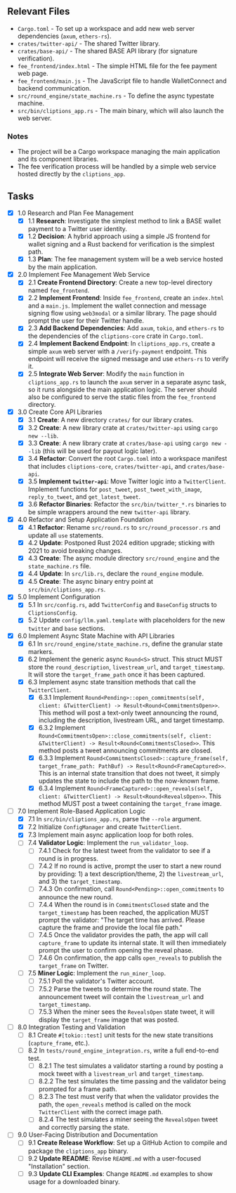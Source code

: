 ## Relevant Files

- `Cargo.toml` - To set up a workspace and add new web server dependencies (`axum`, `ethers-rs`).
- `crates/twitter-api/` - The shared Twitter library.
- `crates/base-api/` - The shared BASE API library (for signature verification).
- `fee_frontend/index.html` - The simple HTML file for the fee payment web page.
- `fee_frontend/main.js` - The JavaScript file to handle WalletConnect and backend communication.
- `src/round_engine/state_machine.rs` - To define the async typestate machine.
- `src/bin/cliptions_app.rs` - The main binary, which will also launch the web server.

### Notes
- The project will be a Cargo workspace managing the main application and its component libraries.
- The fee verification process will be handled by a simple web service hosted directly by the `cliptions_app`.

## Tasks

- [x] 1.0 Research and Plan Fee Management
  - [x] 1.1 **Research**: Investigate the simplest method to link a BASE wallet payment to a Twitter user identity.
  - [x] 1.2 **Decision**: A hybrid approach using a simple JS frontend for wallet signing and a Rust backend for verification is the simplest path.
  - [x] 1.3 **Plan**: The fee management system will be a web service hosted by the main application.

- [x] 2.0 Implement Fee Management Web Service
  - [x] 2.1 **Create Frontend Directory**: Create a new top-level directory named `fee_frontend`.
  - [x] 2.2 **Implement Frontend**: Inside `fee_frontend`, create an `index.html` and a `main.js`. Implement the wallet connection and message signing flow using `web3modal` or a similar library. The page should prompt the user for their Twitter handle.
  - [x] 2.3 **Add Backend Dependencies**: Add `axum`, `tokio`, and `ethers-rs` to the dependencies of the `cliptions-core` crate in `Cargo.toml`.
  - [x] 2.4 **Implement Backend Endpoint**: In `cliptions_app.rs`, create a simple `axum` web server with a `/verify-payment` endpoint. This endpoint will receive the signed message and use `ethers-rs` to verify it.
  - [x] 2.5 **Integrate Web Server**: Modify the `main` function in `cliptions_app.rs` to launch the `axum` server in a separate async task, so it runs alongside the main application logic. The server should also be configured to serve the static files from the `fee_frontend` directory.

- [x] 3.0 Create Core API Libraries
  - [x] 3.1 **Create**: A new directory `crates/` for our library crates.
  - [x] 3.2 **Create**: A new library crate at `crates/twitter-api` using `cargo new --lib`.
  - [x] 3.3 **Create**: A new library crate at `crates/base-api` using `cargo new --lib` (this will be used for payout logic later).
  - [x] 3.4 **Refactor**: Convert the root `Cargo.toml` into a workspace manifest that includes `cliptions-core`, `crates/twitter-api`, and `crates/base-api`.
  - [x] 3.5 **Implement `twitter-api`**: Move Twitter logic into a `TwitterClient`. Implement functions for `post_tweet`, `post_tweet_with_image`, `reply_to_tweet`, and `get_latest_tweet`.
  - [x] 3.6 **Refactor Binaries**: Refactor the `src/bin/twitter_*.rs` binaries to be simple wrappers around the new `twitter-api` library.

- [x] 4.0 Refactor and Setup Application Foundation
  - [x] 4.1 **Refactor**: Rename `src/round.rs` to `src/round_processor.rs` and update all `use` statements.
  - [x] 4.2 **Update**: Postponed Rust 2024 edition upgrade; sticking with 2021 to avoid breaking changes.
  - [x] 4.3 **Create**: The async module directory `src/round_engine` and the `state_machine.rs` file.
  - [x] 4.4 **Update**: In `src/lib.rs`, declare the `round_engine` module.
  - [x] 4.5 **Create**: The async binary entry point at `src/bin/cliptions_app.rs`.

- [x] 5.0 Implement Configuration
  - [x] 5.1 In `src/config.rs`, add `TwitterConfig` and `BaseConfig` structs to `CliptionsConfig`.
  - [x] 5.2 Update `config/llm.yaml.template` with placeholders for the new `twitter` and `base` sections.

- [x] 6.0 Implement Async State Machine with API Libraries
  - [x] 6.1 In `src/round_engine/state_machine.rs`, define the granular state markers.
  - [x] 6.2 Implement the generic async `Round<S>` struct. This struct MUST store the `round_description`, `livestream_url`, and `target_timestamp`. It will store the `target_frame_path` once it has been captured.
  - [x] 6.3 Implement async state transition methods that call the `TwitterClient`.
    - [x] 6.3.1 Implement `Round<Pending>::open_commitments(self, client: &TwitterClient) -> Result<Round<CommitmentsOpen>>`. This method will post a text-only tweet announcing the round, including the description, livestream URL, and target timestamp.
    - [x] 6.3.2 Implement `Round<CommitmentsOpen>::close_commitments(self, client: &TwitterClient) -> Result<Round<CommitmentsClosed>>`. This method posts a tweet announcing commitments are closed.
    - [x] 6.3.3 Implement `Round<CommitmentsClosed>::capture_frame(self, target_frame_path: PathBuf) -> Result<Round<FrameCaptured>>`. This is an internal state transition that does not tweet, it simply updates the state to include the path to the now-known frame.
    - [x] 6.3.4 Implement `Round<FrameCaptured>::open_reveals(self, client: &TwitterClient) -> Result<Round<RevealsOpen>>`. This method MUST post a tweet containing the `target_frame` image.

- [ ] 7.0 Implement Role-Based Application Logic
  - [x] 7.1 In `src/bin/cliptions_app.rs`, parse the `--role` argument.
  - [x] 7.2 Initialize `ConfigManager` and create `TwitterClient`.
  - [x] 7.3 Implement main async application loop for both roles.
  - [ ] 7.4 **Validator Logic**: Implement the `run_validator_loop`.
    - [ ] 7.4.1 Check for the latest tweet from the validator to see if a round is in progress.
    - [ ] 7.4.2 If no round is active, prompt the user to start a new round by providing: 1) a text description/theme, 2) the `livestream_url`, and 3) the `target_timestamp`.
    - [ ] 7.4.3 On confirmation, call `Round<Pending>::open_commitments` to announce the new round.
    - [ ] 7.4.4 When the round is in `CommitmentsClosed` state and the `target_timestamp` has been reached, the application MUST prompt the validator: "The target time has arrived. Please capture the frame and provide the local file path."
    - [ ] 7.4.5 Once the validator provides the path, the app will call `capture_frame` to update its internal state. It will then immediately prompt the user to confirm opening the reveal phase.
    - [ ] 7.4.6 On confirmation, the app calls `open_reveals` to publish the `target_frame` on Twitter.
  - [ ] 7.5 **Miner Logic**: Implement the `run_miner_loop`.
    - [ ] 7.5.1 Poll the validator's Twitter account.
    - [ ] 7.5.2 Parse the tweets to determine the round state. The announcement tweet will contain the `livestream_url` and `target_timestamp`.
    - [ ] 7.5.3 When the miner sees the `RevealsOpen` state tweet, it will display the `target_frame` image that was posted.

- [ ] 8.0 Integration Testing and Validation
  - [ ] 8.1 Create `#[tokio::test]` unit tests for the new state transitions (`capture_frame`, etc.).
  - [ ] 8.2 In `tests/round_engine_integration.rs`, write a full end-to-end test.
    - [ ] 8.2.1 The test simulates a validator starting a round by posting a mock tweet with a `livestream_url` and `target_timestamp`.
    - [ ] 8.2.2 The test simulates the time passing and the validator being prompted for a frame path.
    - [ ] 8.2.3 The test must verify that when the validator provides the path, the `open_reveals` method is called on the mock `TwitterClient` with the correct image path.
    - [ ] 8.2.4 The test simulates a miner seeing the `RevealsOpen` tweet and correctly parsing the state.

- [ ] 9.0 User-Facing Distribution and Documentation
  - [ ] 9.1 **Create Release Workflow**: Set up a GitHub Action to compile and package the `cliptions_app` binary.
  - [ ] 9.2 **Update README**: Revise `README.md` with a user-focused "Installation" section.
  - [ ] 9.3 **Update CLI Examples**: Change `README.md` examples to show usage for a downloaded binary. 